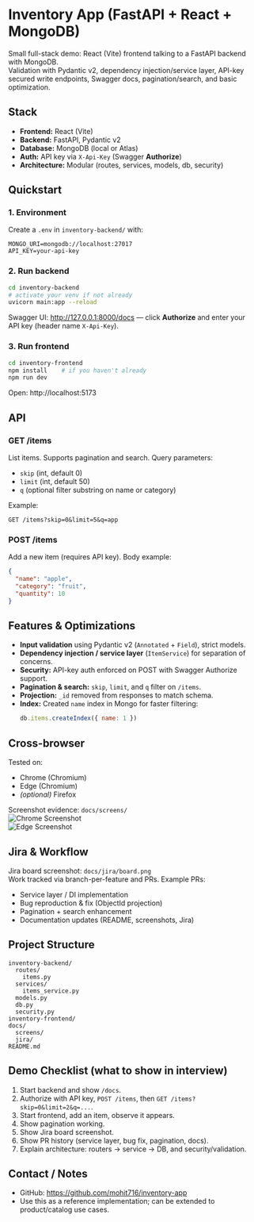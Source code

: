 # Inventory App (FastAPI + React + MongoDB)

Small full-stack demo: React (Vite) frontend talking to a FastAPI backend with MongoDB.  
Validation with Pydantic v2, dependency injection/service layer, API-key secured write endpoints, Swagger docs, pagination/search, and basic optimization.

## Stack
- **Frontend:** React (Vite)
- **Backend:** FastAPI, Pydantic v2
- **Database:** MongoDB (local or Atlas)
- **Auth:** API key via `X-Api-Key` (Swagger **Authorize**)
- **Architecture:** Modular (routes, services, models, db, security)

## Quickstart

### 1. Environment
Create a `.env` in `inventory-backend/` with:
```env
MONGO_URI=mongodb://localhost:27017
API_KEY=your-api-key
```

### 2. Run backend
```bash
cd inventory-backend
# activate your venv if not already
uvicorn main:app --reload
```
Swagger UI: http://127.0.0.1:8000/docs — click **Authorize** and enter your API key (header name `X-Api-Key`).

### 3. Run frontend
```bash
cd inventory-frontend
npm install    # if you haven't already
npm run dev
```
Open: http://localhost:5173

## API

### GET /items
List items. Supports pagination and search.
Query parameters:
- `skip` (int, default 0)
- `limit` (int, default 50)
- `q` (optional filter substring on name or category)

Example:
```
GET /items?skip=0&limit=5&q=app
```

### POST /items
Add a new item (requires API key).
Body example:
```json
{
  "name": "apple",
  "category": "fruit",
  "quantity": 10
}
```

## Features & Optimizations
- **Input validation** using Pydantic v2 (`Annotated` + `Field`), strict models.
- **Dependency injection / service layer** (`ItemService`) for separation of concerns.
- **Security:** API-key auth enforced on POST with Swagger Authorize support.
- **Pagination & search:** `skip`, `limit`, and `q` filter on `/items`.
- **Projection:** `_id` removed from responses to match schema.
- **Index:** Created `name` index in Mongo for faster filtering:
  ```js
  db.items.createIndex({ name: 1 })
  ```

## Cross-browser
Tested on:
- Chrome (Chromium)
- Edge (Chromium)
- *(optional)* Firefox

Screenshot evidence: `docs/screens/`  
![Chrome Screenshot](docs/screens/ui-chrome.png)  
![Edge Screenshot](docs/screens/ui-edge.png)

## Jira & Workflow
Jira board screenshot: `docs/jira/board.png`  
Work tracked via branch-per-feature and PRs. Example PRs:
- Service layer / DI implementation  
- Bug reproduction & fix (ObjectId projection)  
- Pagination + search enhancement  
- Documentation updates (README, screenshots, Jira)

## Project Structure
```
inventory-backend/
  routes/
    items.py
  services/
    items_service.py
  models.py
  db.py
  security.py
inventory-frontend/
docs/
  screens/
  jira/
README.md
```

## Demo Checklist (what to show in interview)
1. Start backend and show `/docs`.  
2. Authorize with API key, `POST /items`, then `GET /items?skip=0&limit=2&q=...`.  
3. Start frontend, add an item, observe it appears.  
4. Show pagination working.  
5. Show Jira board screenshot.  
6. Show PR history (service layer, bug fix, pagination, docs).  
7. Explain architecture: routers → service → DB, and security/validation.

## Contact / Notes
- GitHub: https://github.com/mohit716/inventory-app  
- Use this as a reference implementation; can be extended to product/catalog use cases.
